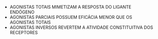 - AGONISTAS TOTAIS MIMETIZAM A RESPOSTA DO LIGANTE ENDÓGENO
- AGONISTAS PARCIAIS POSSUEM EFICÁCIA MENOR QUE OS AGONISTAS TOTAIS 
- AGONISTAS INVERSOS REVERTEM A ATIVIDADE CONSTITUITIVA DOS RECEPTORES